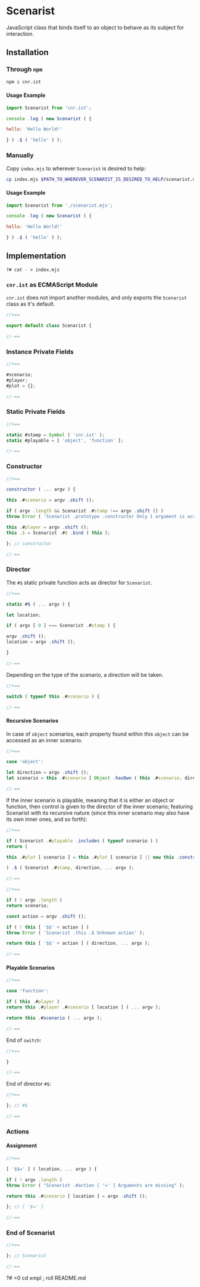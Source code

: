 # Scenarist

JavaScript class that binds itself to an object to behave as its subject for interaction.

## Installation

### Through `npm`

```sh
npm i cnr.ist
```

#### Usage Example

```js
import Scenarist from 'cnr.ist';

console .log ( new Scenarist ( {

hello: 'Hello World!'

} ) .$ ( 'hello' ) );
```

### Manually

Copy `index.mjs` to wherever `Scenarist` is desired to help:

```sh
cp index.mjs $PATH_TO_WHEREVER_SCENARIST_IS_DESIRED_TO_HELP/scenarist.mjs
```

#### Usage Example

```js
import Scenarist from './scenarist.mjs';

console .log ( new Scenarist ( {

hello: 'Hello World!'

} ) .$ ( 'hello' ) );
```

## Implementation

```
?# cat - > index.mjs
```

### `cnr.ist` as ECMAScript Module

`cnr.ist` does not import another modules, and only exports the `Scenarist` class as it's default.

```js
//+==

export default class Scenarist {

//-==
```

### Instance Private Fields

```js
//+==

#scenario;
#player;
#plot = {};

//-==
```

### Static Private Fields

```js
//+==

static #stamp = Symbol ( 'cnr.ist' );
static #playable = [ 'object', 'function' ];

//-==
```

### Constructor

```js
//+==

constructor ( ... argv ) {

this .#scenario = argv .shift ();

if ( argv .length && Scenarist .#stamp !== argv .shift () )
throw Error ( 'Scenarist .prototype .constructor Only 1 argument is accepted' );

this .#player = argv .shift ();
this .$ = Scenarist .#$ .bind ( this );

}; // constructor

//-==
```

### Director

The `#$` static private function acts as director for `Scenarist`.

```js
//+==

static #$ ( ... argv ) {

let location;

if ( argv [ 0 ] === Scenarist .#stamp ) {

argv .shift ();
location = argv .shift ();

}

//-==
```

Depending on the type of the scenario, a direction will be taken.

```js
//+==

switch ( typeof this .#scenario ) {

//-==
```

#### Recursive Scenarios

In case of `object` scenarios, each property found within this `object` can be accessed as an inner scenario.

```js
//+==

case 'object':

let direction = argv .shift ();
let scenario = this .#scenario [ Object .hasOwn ( this .#scenario, direction ) ? direction : undefined ];

//-==
```

If the inner scenario is playable,
meaning that it is either an object or function,
then control is given to the director of the inner scenario;
featuring Scenarist with its recursive nature
(since this inner scenario may also have its own inner ones, and so forth):

```js
//+==

if ( Scenarist .#playable .includes ( typeof scenario ) )
return (

this .#plot [ scenario ] = this .#plot [ scenario ] || new this .constructor ( scenario, Scenarist .#stamp, this )

) .$ ( Scenarist .#stamp, direction, ... argv );

//-==
```

```js
//+==

if ( ! argv .length )
return scenario;

const action = argv .shift ();

if ( ! this [ '$$' + action ] )
throw Error ( 'Scenarist .this .$ Unknown action' );

return this [ '$$' + action ] ( direction, ... argv );

//-==
```

#### Playable Scenarios

```js
//+==

case 'function':

if ( this .#player )
return this .#player .#scenario [ location ] ( ... argv );

return this .#scenario ( ... argv );

//-==
```

End of `switch`:

```js
//+==

}

//-==
```

End of director `#$`:

```js
//+==

}; // #$

//-==
```

### Actions

#### Assignment

```js
//+==

[ '$$=' ] ( location, ... argv ) {

if ( ! argv .length )
throw Error ( "Scenarist .#action [ '=' ] Arguments are missing" );

return this .#scenario [ location ] = argv .shift ();

}; // [ '$=' ]

//-==
```

### End of Scenarist

```js
//+==

}; // Scenarist

//-==
```


?# =0 cd xmpl ; roll README.md
